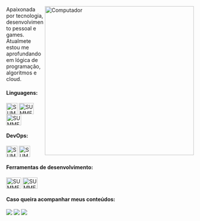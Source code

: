 ##
<img src="https://raw.githubusercontent.com/MicaelliMedeiros/micaellimedeiros/master/image/computer-illustration.png" min-width="400px" max-width="400px" width="400px" align="right" alt="Computador">

<p align="left"> 
  Apaixonada por tecnologia, desenvolvimento pessoal e games. <br>
  Atualmete estou me aprofundando em lógica de programação, algoritmos e cloud.
</p>

<div align="left">
<h4>Linguagens:</h4> 
<img align="center" alt="SUMMER-CSS" height="30" width="30" src="https://raw.githubusercontent.com/jmnote/z-icons/master/svg/javascript.svg" />
<img align="center" alt="SUMMER-CSS" height="30" width="40" src="https://cdn.jsdelivr.net/gh/devicons/devicon/icons/ionic/ionic-original.svg" />
<img align="center" alt="SUMMER-CSS" height="30" width="40" src="https://cdn.jsdelivr.net/gh/devicons/devicon/icons/sass/sass-original.svg" />
</div> 

 <div align="left">
 <h4>DevOps:</h4>
 <img align="center" alt="SUMMER-CSS" height="30" width="30" src="https://raw.githubusercontent.com/jmnote/z-icons/master/svg/git.svg" />
 <img align="center" alt="SUMMER-CSS" height="30" width="30" src="https://raw.githubusercontent.com/jmnote/z-icons/master/svg/github.svg" />
 </div>
 
 <div align="left">
 <h4>Ferramentas de desenvolvimento:</h4>
  <img align="center" alt="SUMMER-CSS" height="30" width="40" src="https://cdn.jsdelivr.net/gh/devicons/devicon/icons/vscode/vscode-original.svg">
 <img align="center" alt="SUMMER-CSS" height="30" width="40" src="https://cdn.jsdelivr.net/gh/devicons/devicon/icons/figma/figma-original.svg" />
 </div>
 
<div align="left">
<h4>Caso queira acompanhar meus conteúdos: </h4>
 <div> 
   <a href = "mailto:stefhany.contato@outlook.com"><img src="https://img.shields.io/badge/-Gmail-%23333?style=for-the-badge&logo=gmail&logoColor=white"      target="_blank"></a>
   <a href="https://www.linkedin.com/in/stefhany-santos-6093061ba/" target="_blank"><img src="https://img.shields.io/badge/-LinkedIn-%230077B5?style=for-the-badge&logo=linkedin&logoColor=white" target="_blank"></a>
   <a href="https://discord.gg/cqPC6Kb76w" target="_blank"><img src="https://img.shields.io/badge/Discord-7289DA?style=for-the-badge&logo=discord&logoColor=white" target="_blank"></a>
</div>
</div>

##
